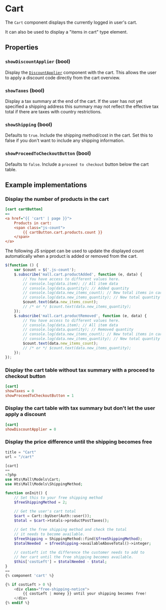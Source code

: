 # Cart



The `Cart` component displays the currently logged in user's cart.

It can also be used to display a "items in cart" type element.

## Properties

### `showDiscountApplier` (bool)

Display the [`DiscountApplier`](./discount-applier.md) component with the cart. This allows the user to apply a 
discount code directly from the cart overview.


### `showTaxes` (bool)

Display a tax summary at the end of the cart. If the user has not yet specified a shipping address this summary may 
not reflect the effective tax total if there are taxes with country restrictions.

### `showShipping` (bool)

Defaults to `true`. Include the shipping method/cost in the cart. Set this to false
if you don't want to include any shipping information.

### `showProceedToCheckoutButton` (bool)

Defaults to `false`. Include a `proceed to checkout` button below the cart
table.


## Example implementations

### Display the number of products in the cart

```ini
[cart cartButton]
==
<a href="{{ 'cart' | page }}">
    Products in cart:
    <span class="js-count">
        {{ cartButton.cart.products.count }}
    </span>
</a>
```

The following JS snippet can be used to update the displayed count
automatically when a product is added or removed from the cart.

```js
$(function () {
    var $count = $('.js-count');
    $.subscribe('mall.cart.productAdded', function (e, data) {
        // You have access to different values here.
        // console.log(data.item); // All item data
        // console.log(data.quantity); // Added quantity
        // console.log(data.new_items_count); // New total items in cart
        // console.log(data.new_items_quantity); // New total quantity of items in cart
        $count.text(data.new_items_count);
        // /* or */ $count.text(data.new_items_quantity);
    });
    $.subscribe('mall.cart.productRemoved', function (e, data) {
        // You have access to different values here.
        // console.log(data.item); // All item data
        // console.log(data.quantity); // Removed quantity
        // console.log(data.new_items_count); // New total items in cart
        // console.log(data.new_items_quantity); // New total quantity of items in cart
        $count.text(data.new_items_count);
        // /* or */ $count.text(data.new_items_quantity);
    });
});
```

### Display the cart table without tax summary with a proceed to checkout button

```ini
[cart]
showTaxes = 0
showProceedToCheckoutButton = 1
```

### Display the cart table with tax summary but don't let the user apply a discount 

```ini
[cart]
showDiscountApplier = 0
```

### Display the price difference until the shipping becomes free

```php
title = "Cart"
url = "/cart"

[cart]
==
<?php
use Hts\Mall\Models\Cart;
use Hts\Mall\Models\ShippingMethod;

function onInit() {
    // Set this to your free shipping method
    $freeShippingMethod = 2;
    
    // Get the user's cart total
    $cart = Cart::byUser(Auth::user());
    $total = $cart->totals->productPostTaxes();

    // Get the free shipping method and check the total
    // it needs to become available.
    $freeShipping = ShippingMethod::find($freeShippingMethod);
    $totalNeeded  = $freeShipping->availableAboveTotal()->integer;
    
    // costLeft ist the difference the customer needs to add to
    // her cart until the free shipping becomes available.
    $this['costLeft'] = $totalNeeded - $total;
}
==
{% component 'cart' %}

{% if costLeft > 0 %}
    <div class="free-shipping-notice">
        {{ costLeft | money }} until your shipping becomes free!
    </div>
{% endif %}
```